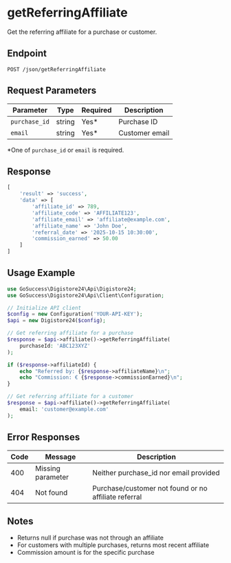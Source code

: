 # getReferringAffiliate

Get the referring affiliate for a purchase or customer.

## Endpoint

```
POST /json/getReferringAffiliate
```

## Request Parameters

| Parameter | Type | Required | Description |
|-----------|------|----------|-------------|
| `purchase_id` | string | Yes* | Purchase ID |
| `email` | string | Yes* | Customer email |

*One of `purchase_id` or `email` is required.

## Response

```php
[
    'result' => 'success',
    'data' => [
        'affiliate_id' => 789,
        'affiliate_code' => 'AFFILIATE123',
        'affiliate_email' => 'affiliate@example.com',
        'affiliate_name' => 'John Doe',
        'referral_date' => '2025-10-15 10:30:00',
        'commission_earned' => 50.00
    ]
]
```

## Usage Example

```php
use GoSuccess\Digistore24\Api\Digistore24;
use GoSuccess\Digistore24\Api\Client\Configuration;

// Initialize API client
$config = new Configuration('YOUR-API-KEY');
$api = new Digistore24($config);

// Get referring affiliate for a purchase
$response = $api->affiliate()->getReferringAffiliate(
    purchaseId: 'ABC123XYZ'
);

if ($response->affiliateId) {
    echo "Referred by: {$response->affiliateName}\n";
    echo "Commission: € {$response->commissionEarned}\n";
}

// Get referring affiliate for a customer
$response = $api->affiliate()->getReferringAffiliate(
    email: 'customer@example.com'
);
```

## Error Responses

| Code | Message | Description |
|------|---------|-------------|
| 400 | Missing parameter | Neither purchase_id nor email provided |
| 404 | Not found | Purchase/customer not found or no affiliate referral |

## Notes

- Returns null if purchase was not through an affiliate
- For customers with multiple purchases, returns most recent affiliate
- Commission amount is for the specific purchase
